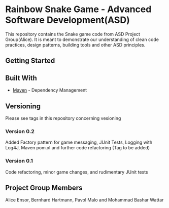 # Rainbow Snake Game - Advanced Software Development(ASD)
This repository contains the Snake game code from ASD Project Group(Alice). It is meant to demonstrate our understanding of clean code practices, design patterns, building tools and other ASD principles. 

## Getting Started

## Built With 
* [Maven](https://maven.apache.org/) - Dependency Management

## Versioning
Please see tags in this repository concerning vesioning
### Version 0.2 
Added Factory pattern for game messaging, JUnit Tests, Logging with Log4J, Maven pom.xl and further code refactoring (Tag to be added)
### Version 0.1 
Code refactoring, minor game changes, and rudimentary JUnit tests

## Project Group Members
Alice Ensor, Bernhard Hartmann, Pavol Malo and Mohammad Bashar Wattar
